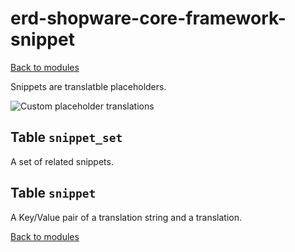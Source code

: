 # erd-shopware-core-framework-snippet

[Back to modules](../10-modules.md)

Snippets are translatble placeholders.

![Custom placeholder translations](https://github.com/elkmod/shopware-dx/tree/0c4bd450b25734a607955d03e7f7a908abf1a386/Resources/current/60-references-internals/10-core/10-erd/dist/erd-shopware-core-framework-snippet.png)

## Table `snippet_set`

A set of related snippets.

## Table `snippet`

A Key/Value pair of a translation string and a translation.

[Back to modules](../10-modules.md)

